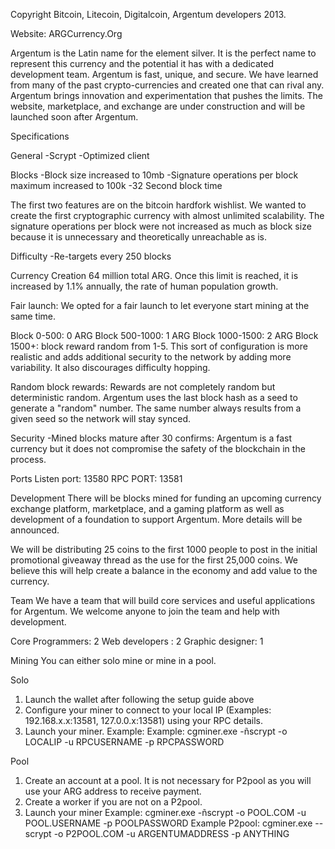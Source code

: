 Copyright Bitcoin, Litecoin, Digitalcoin, Argentum developers 2013.

Website: ARGCurrency.Org

Argentum is the Latin name for the element silver. It is the perfect name to represent this currency and the potential it has with a dedicated development team. Argentum is fast, unique, and secure. We have learned from many of the past crypto-currencies and created one that can rival any. Argentum brings innovation and experimentation that pushes the limits. The website, marketplace, and exchange are under construction and will be launched soon after Argentum.

Specifications

General
-Scrypt
-Optimized client

Blocks
-Block size increased to 10mb
-Signature operations per block maximum increased to 100k
-32 Second block time

The first two features are on the bitcoin hardfork wishlist. We wanted to create the first cryptographic currency with almost unlimited scalability. The signature operations per block were not increased as much as block size because it is unnecessary and theoretically unreachable as is.

Difficulty
-Re-targets every 250 blocks

Currency Creation
64 million total ARG. Once this limit is reached, it is increased by 1.1% annually, the rate of human population growth.

Fair launch:
We opted for a fair launch to let everyone start mining at the same time.

Block 0-500: 0 ARG
Block 500-1000: 1 ARG
Block 1000-1500: 2 ARG
Block 1500+: block reward random from 1-5. This sort of configuration is more realistic and adds additional security to the network by adding more variability. It also discourages difficulty hopping.

Random block rewards: Rewards are not completely random but deterministic random. Argentum uses the last block hash as a seed to generate a "random" number. The same number always results from a given seed so the network will stay synced.

Security
-Mined blocks mature after 30 confirms: Argentum is a fast currency but it does not compromise the safety of the blockchain in the process.

Ports
Listen port: 13580
RPC PORT: 13581

Development
There will be blocks mined for funding an upcoming currency exchange platform, marketplace, and a gaming platform as well as development of a foundation to support Argentum. More details will be announced.

We will be distributing 25 coins to the first 1000 people to post in the initial promotional giveaway thread as the use for the first 25,000 coins. We believe this will help create  a balance in the economy and add value to the currency.

Team
We have a team that will build core services and useful applications for Argentum. We welcome anyone to join the team and help with development.

Core Programmers: 2
Web developers : 2
Graphic designer: 1

Mining
You can either solo mine or mine in a pool.

Solo
1. Launch the wallet after following the setup guide above
2. Configure your miner to connect to your local IP (Examples: 192.168.x.x:13581, 127.0.0.x:13581) using your RPC details.
3. Launch your miner.
    Example:  Example: cgminer.exe -ñscrypt -o LOCALIP -u RPCUSERNAME -p RPCPASSWORD


Pool
1. Create an account at a pool. It is not necessary for P2pool as you will use your ARG address to receive payment.
2. Create a worker if you are not on a P2pool.
2. Launch your miner
    Example: cgminer.exe -ñscrypt -o POOL.COM -u POOL.USERNAME -p POOLPASSWORD
    Example P2pool: cgminer.exe --scrypt -o P2POOL.COM -u ARGENTUMADDRESS -p ANYTHING
